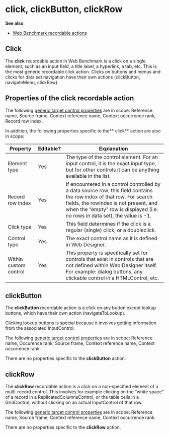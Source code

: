 # click, clickButton, clickRow

**See also**

- [Web Benchmark recordable actions](/docs/Web%20and%20app%20UIs/Web%20Benchmark%20recordable%20actions)

## **Click**

The **click** recordable action in Web Benchmark is a click on a single element, such as an input field, a title label, a hyperlink, a tab, etc. This is the most generic recordable click action. Clicks on buttons and menus and clicks for data set navigation have their own actions (clickButton, navigateMenu, clickRow).

## Properties of the **click** recordable action

The following [generic target control properties](/docs/Web%20and%20app%20UIs/Testing%20your%20web%20application%20with%20USoft%20Web%20Benchmark/Web%20Benchmark%20test%20editing%20Identifying%20target%20controls%20and%20their%20properties.md) are in scope: Reference name, Source frame, Context reference name, Context occurrence rank, Record row index.

In addition, the following properties specific to the** click** action are also in scope:

|**Property**|**Editable?**|**Explanation**|
|--------|--------|--------|
|Element type|Yes     |The type of the control element. For an input control, it is the exact input type, but for other controls it can be anything available in the list.|
|Record row index|Yes     |If encountered in a control controlled by a data source row, this field contains the row index of that row. For search fields, the rowIndex is not present, and when the “empty” row is displayed (i.e. no rows in data set), the value is -1.|
|Click type|Yes     |This field determines if the click is a regular (single) click, or a doubleclick.|
|Control type|Yes     |The exact control name as it is defined in Web Designer.|
|Within custom control|Yes     |This property is specifically set for controls that exist in controls that are not defined within Web Designer itself. For example: dialog buttons, any clickable control in a HTMLControl, etc.|



## **clickButton**

The **clickButton** recordable action is a click on any button except lookup buttons, which have their own action (navigateToLookup).

Clicking lookup buttons is special because it involves getting information from the associated InputControl.

The following [generic target control properties](/docs/Web%20and%20app%20UIs/Testing%20your%20web%20application%20with%20USoft%20Web%20Benchmark/Web%20Benchmark%20test%20editing%20Identifying%20target%20controls%20and%20their%20properties.md) are in scope: Reference name, Occurence rank, Source frame, Context reference name, Context occurrence rank.

There are no properties specific to the **clickButton** action.

## **clickRow**

The **clickRow** recordable action is a click on a non-specified element of a multi-record control. This involves for example clicking on the “white space” of a record in a ReplicatedColumnsControl, or the table cells in a GridControl, without clicking on an actual InputControl of that row.

The following [generic target control properties](/docs/Web%20and%20app%20UIs/Testing%20your%20web%20application%20with%20USoft%20Web%20Benchmark/Web%20Benchmark%20test%20editing%20Identifying%20target%20controls%20and%20their%20properties.md) are in scope: Reference name, Source frame, Context reference name, Context occurrence rank.

There are no properties specific to the **clickRow** action.